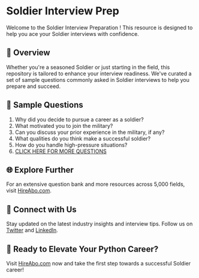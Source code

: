 # Soldier Interview Prep

Welcome to the Soldier Interview Preparation ! This resource is designed to help you ace your Soldier interviews with confidence.

## 🚀 Overview

Whether you're a seasoned Soldier or just starting in the field, this repository is tailored to enhance your interview readiness. We've curated a set of sample questions commonly asked in Soldier interviews to help you prepare and succeed.

## 📝 Sample Questions

1. Why did you decide to pursue a career as a soldier?
2. What motivated you to join the military?
3. Can you discuss your prior experience in the military, if any?
4. What qualities do you think make a successful soldier?
5. How do you handle high-pressure situations?
6. [CLICK HERE FOR MORE QUESTIONS](https://hireabo.com/job/17_3_1/Soldier)

## 🌐 Explore Further

For an extensive question bank and more resources across 5,000 fields, visit [HireAbo.com](https://www.hireabo.com).

## 📱 Connect with Us

Stay updated on the latest industry insights and interview tips. Follow us on [Twitter](https://twitter.com/hireabo) and [LinkedIn](https://www.linkedin.com/in/hire-abo-3609972a8/).

## 🚀 Ready to Elevate Your Python Career?

Visit [HireAbo.com](https://www.hireabo.com) now and take the first step towards a successful Soldier career!